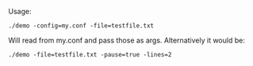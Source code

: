 Usage: 
```
./demo -config=my.conf -file=testfile.txt
```
Will read from my.conf and pass those as args.
Alternatively it would be:
```
./demo -file=testfile.txt -pause=true -lines=2
```